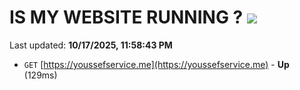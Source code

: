 # IS MY WEBSITE RUNNING ? [![](https://img.shields.io/static/v1?label=Sponsor&message=%E2%9D%A4&logo=GitHub&color=%23fe8e86)](https://github.com/sponsors/Youssef-Lehmam)

Last updated: **10/17/2025, 11:58:43 PM**

- `GET` [https://youssefservice.me](https://youssefservice.me) - **Up** (129ms)
